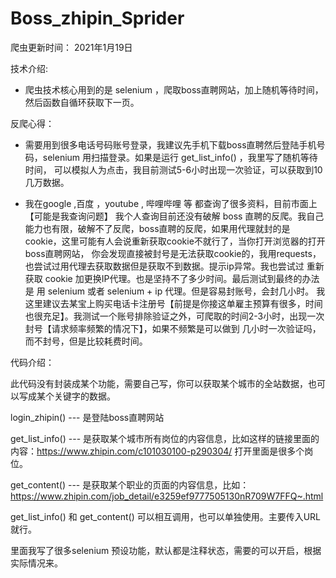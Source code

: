 # Boss_zhipin_Sprider
爬虫更新时间：
2021年1月19日


技术介绍:

- 爬虫技术核心用到的是 selenium ，爬取boss直聘网站，加上随机等待时间，然后函数自循环获取下一页。

反爬心得：
- 需要用到很多电话号码账号登录，我建议先手机下载boss直聘然后登陆手机号码，selenium 用扫描登录。如果是运行 get_list_info() ，我里写了随机等待时间，
可以模拟人为点击，我目前测试5-6小时出现一次验证，可以获取到10几万数据。

- 我在google ,百度 ，youtube , 哔哩哔哩 等 都查询了很多资料，目前市面上【可能是我查询问题】
我个人查询目前还没有破解 boss 直聘的反爬。我自己能力也有限，破解不了反爬，boss直聘的反爬，如果用代理就封的是cookie，这里可能有人会说重新获取cookie不就行了，当你打开浏览器的打开boss直聘网站，
你会发现直接被封号是无法获取cookie的，我用requests，也尝试过用代理去获取数据但是获取不到数据。提示ip异常。我也尝试过 重新获取 cookie 加更换IP代理。也是坚持不了多少时间。最后测试到最终的办法是 用 selenium 或者 selenium + ip 代理。但是容易封账号，会封几小时。
我这里建议去某宝上购买电话卡注册号【前提是你接这单雇主预算有很多，时间也很充足】。我测试一个账号排除验证之外，可爬取的时间2-3小时，出现一次封号【请求频率频繁的情况下】，如果不频繁是可以做到
几小时一次验证吗，而不封号，但是比较耗费时间。



代码介绍：

此代码没有封装成某个功能，需要自己写，你可以获取某个城市的全站数据，也可以写成某个关键字的数据。

login_zhipin() --- 是登陆boss直聘网站

get_list_info() --- 是获取某个城市所有岗位的内容信息，比如这样的链接里面的内容：https://www.zhipin.com/c101030100-p290304/ 打开里面是很多个岗位。

get_content() --- 是获取某个职业的页面的内容信息，比如：https://www.zhipin.com/job_detail/e3259ef9777505130nR709W7FFQ~.html

get_list_info() 和 get_content() 可以相互调用，也可以单独使用。主要传入URL就行。

里面我写了很多selenium 预设功能，默认都是注释状态，需要的可以开启，根据实际情况来。
